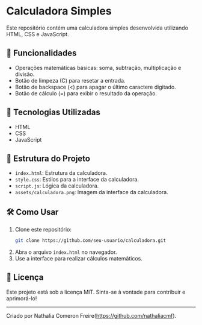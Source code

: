 # Calculadora Simples

Este repositório contém uma calculadora simples desenvolvida utilizando HTML, CSS e JavaScript.

## 📌 Funcionalidades
- Operações matemáticas básicas: soma, subtração, multiplicação e divisão.
- Botão de limpeza (C) para resetar a entrada.
- Botão de backspace (<) para apagar o último caractere digitado.
- Botão de cálculo (=) para exibir o resultado da operação.

## 🚀 Tecnologias Utilizadas
- HTML
- CSS
- JavaScript

## 📂 Estrutura do Projeto
- `index.html`: Estrutura da calculadora.
- `style.css`: Estilos para a interface da calculadora.
- `script.js`: Lógica da calculadora.
- `assets/calculadora.png`: Imagem da interface da calculadora.


## 🛠 Como Usar
1. Clone este repositório:
   ```bash
   git clone https://github.com/seu-usuario/calculadora.git
   ```
2. Abra o arquivo `index.html` no navegador.
3. Use a interface para realizar cálculos matemáticos.

## 📜 Licença
Este projeto está sob a licença MIT. Sinta-se à vontade para contribuir e aprimorá-lo!

---
Criado por Nathalia Comeron Freire(https://github.com/nathaliacmf).
